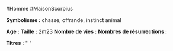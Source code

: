 #Homme #MaisonScorpius

**Symbolisme :** chasse, offrande, instinct animal

**Age :**
**Taille :** 2m23
**Nombre de vies :**
**Nombres de résurrections :**

**Titres :** 
"
"

